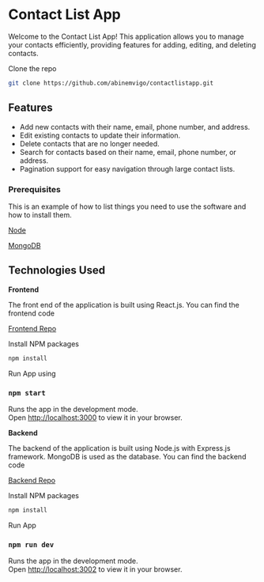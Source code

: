 
# Contact List App

Welcome to the Contact List App! This application allows you to manage your contacts efficiently, providing features for adding, editing, and deleting contacts.

Clone the repo

```sh
git clone https://github.com/abinemvigo/contactlistapp.git
```


## Features

- Add new contacts with their name, email, phone number, and address.
- Edit existing contacts to update their information.
- Delete contacts that are no longer needed.
- Search for contacts based on their name, email, phone number, or address.
- Pagination support for easy navigation through large contact lists.

### Prerequisites

This is an example of how to list things you need to use the software and how to install them.

[Node](https://nodejs.org/en/download/current)

[MongoDB](https://www.mongodb.com/try/download/community)

## Technologies Used

**Frontend**

The front end of the application is built using React.js. You can find the frontend code 

[Frontend Repo](https://github.com/abinemvigo/contactlistapp/tree/main/contact-app )



Install NPM packages

```sh
npm install
```

Run App using
### `npm start`

Runs the app in the development mode.\
Open [http://localhost:3000](http://localhost:3000) to view it in your browser.

**Backend**

The backend of the application is built using Node.js with Express.js framework. MongoDB is used as the database. You can find the backend code 

[Backend Repo](https://github.com/abinemvigo/contactlistapp/tree/main/ContactService )

Install NPM packages

```sh
npm install
```
Run App
### `npm run dev`

Runs the app in the development mode.\
Open [http://localhost:3002](http://localhost:3002) to view it in your browser.
